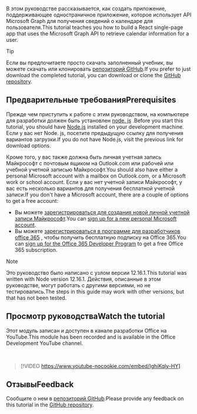 <!-- markdownlint-disable MD002 MD041 -->

<span data-ttu-id="52449-101">В этом руководстве рассказывается, как создать приложение, поддерживающее одностраничное приложение, которое использует API Microsoft Graph для получения сведений о календаре для пользователя.</span><span class="sxs-lookup"><span data-stu-id="52449-101">This tutorial teaches you how to build a React single-page app that uses the Microsoft Graph API to retrieve calendar information for a user.</span></span>

> [!TIP]
> <span data-ttu-id="52449-102">Если вы предпочитаете просто скачать заполненный учебник, вы можете скачать или клонировать [репозиторий GitHub](https://github.com/microsoftgraph/msgraph-training-reactspa).</span><span class="sxs-lookup"><span data-stu-id="52449-102">If you prefer to just download the completed tutorial, you can download or clone the [GitHub repository](https://github.com/microsoftgraph/msgraph-training-reactspa).</span></span>

## <a name="prerequisites"></a><span data-ttu-id="52449-103">Предварительные требования</span><span class="sxs-lookup"><span data-stu-id="52449-103">Prerequisites</span></span>

<span data-ttu-id="52449-104">Прежде чем приступить к работе с этим руководством, на компьютере для разработки должен быть установлен [node. js](https://nodejs.org) .</span><span class="sxs-lookup"><span data-stu-id="52449-104">Before you start this tutorial, you should have [Node.js](https://nodejs.org) installed on your development machine.</span></span> <span data-ttu-id="52449-105">Если у вас нет Node. js, посетите предыдущую ссылку для получения вариантов загрузки.</span><span class="sxs-lookup"><span data-stu-id="52449-105">If you do not have Node.js, visit the previous link for download options.</span></span>

<span data-ttu-id="52449-106">Кроме того, у вас также должна быть личная учетная запись Майкрософт с почтовым ящиком на Outlook.com или рабочей или учебной учетной записью Майкрософт.</span><span class="sxs-lookup"><span data-stu-id="52449-106">You should also have either a personal Microsoft account with a mailbox on Outlook.com, or a Microsoft work or school account.</span></span> <span data-ttu-id="52449-107">Если у вас нет учетной записи Майкрософт, у вас есть несколько вариантов для получения бесплатной учетной записи:</span><span class="sxs-lookup"><span data-stu-id="52449-107">If you don't have a Microsoft account, there are a couple of options to get a free account:</span></span>

- <span data-ttu-id="52449-108">Вы можете [зарегистрироваться для создания новой личной учетной записи Майкрософт](https://signup.live.com/signup?wa=wsignin1.0&rpsnv=12&ct=1454618383&rver=6.4.6456.0&wp=MBI_SSL_SHARED&wreply=https://mail.live.com/default.aspx&id=64855&cbcxt=mai&bk=1454618383&uiflavor=web&uaid=b213a65b4fdc484382b6622b3ecaa547&mkt=E-US&lc=1033&lic=1).</span><span class="sxs-lookup"><span data-stu-id="52449-108">You can [sign up for a new personal Microsoft account](https://signup.live.com/signup?wa=wsignin1.0&rpsnv=12&ct=1454618383&rver=6.4.6456.0&wp=MBI_SSL_SHARED&wreply=https://mail.live.com/default.aspx&id=64855&cbcxt=mai&bk=1454618383&uiflavor=web&uaid=b213a65b4fdc484382b6622b3ecaa547&mkt=E-US&lc=1033&lic=1).</span></span>
- <span data-ttu-id="52449-109">Вы можете [зарегистрироваться в программе для разработчиков office 365](https://developer.microsoft.com/office/dev-program) , чтобы получить бесплатную подписку на Office 365.</span><span class="sxs-lookup"><span data-stu-id="52449-109">You can [sign up for the Office 365 Developer Program](https://developer.microsoft.com/office/dev-program) to get a free Office 365 subscription.</span></span>

> [!NOTE]
> <span data-ttu-id="52449-110">Это руководство было написано с узлом версии 12.16.1.</span><span class="sxs-lookup"><span data-stu-id="52449-110">This tutorial was written with Node version 12.16.1.</span></span> <span data-ttu-id="52449-111">Действия, описанные в этом руководстве, могут работать с другими версиями, но не тестировались.</span><span class="sxs-lookup"><span data-stu-id="52449-111">The steps in this guide may work with other versions, but that has not been tested.</span></span>

## <a name="watch-the-tutorial"></a><span data-ttu-id="52449-112">Просмотр руководства</span><span class="sxs-lookup"><span data-stu-id="52449-112">Watch the tutorial</span></span>

<span data-ttu-id="52449-113">Этот модуль записан и доступен в канале разработки Office на YouTube.</span><span class="sxs-lookup"><span data-stu-id="52449-113">This module has been recorded and is available in the Office Development YouTube channel.</span></span>

<!-- markdownlint-disable MD033 MD034 -->
<br/>

> [!VIDEO https://www.youtube-nocookie.com/embed/IghiKqly-HY]
<!-- markdownlint-enable MD033 MD034 -->

## <a name="feedback"></a><span data-ttu-id="52449-114">Отзывы</span><span class="sxs-lookup"><span data-stu-id="52449-114">Feedback</span></span>

<span data-ttu-id="52449-115">Сообщите о нем в [репозиторий GitHub](https://github.com/microsoftgraph/msgraph-training-reactspa).</span><span class="sxs-lookup"><span data-stu-id="52449-115">Please provide any feedback on this tutorial in the [GitHub repository](https://github.com/microsoftgraph/msgraph-training-reactspa).</span></span>
